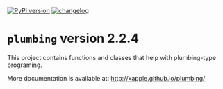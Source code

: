 [![PyPI version](https://badge.fury.io/py/plumbing.svg)](https://badge.fury.io/py/plumbing)
[![changelog](http://allmychanges.com/p/python/plumbing/badge/)](http://allmychanges.com/p/python/plumbing/?utm_source=badge)

# `plumbing` version 2.2.4

This project contains functions and classes that help with plumbing-type programing.

More documentation is available at:
http://xapple.github.io/plumbing/